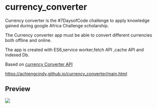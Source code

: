 # currency_converter

Currency converter is the #7DaysofCode challenge to apply knowledge gained during google Africa Challenge scholarship.

The Currency converter app must be able to convert different currencies  both  offline and online.

The app is created  with ES6,service worker,fetch API ,cache API and indexed Db.

Based on [currency Converter API](https://www.currencyconverterapi.com/)


https://achiengcindy.github.io/currency_converter/main.html


## Preview

![](https://i.imgur.com/Z0tDMEF.png)
